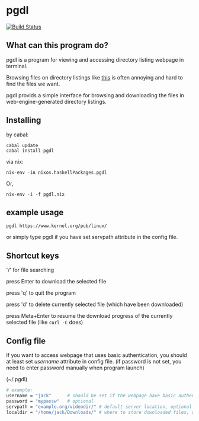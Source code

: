 # pgdl
[![Build Status](https://travis-ci.org/sifmelcara/pgdl.svg?branch=master)](https://travis-ci.org/sifmelcara/pgdl)
## What can this program do?

pgdl is a program for viewing and accessing directory listing webpage in terminal.

Browsing files on directory listings like
[this](https://www.kernel.org/pub/linux/)
is often annoying and hard to find the files we want.

pgdl provids a simple interface for browsing and downloading the files in web-engine-generated directory listings.

## Installing

by cabal:
```shell
cabal update  
cabal install pgdl
```

via nix:
```shell
nix-env -iA nixos.haskellPackages.pgdl
```
Or,
```shell
nix-env -i -f pgdl.nix
```

## example usage

```shell
pgdl https://www.kernel.org/pub/linux/
```
or simply type pgdl if you have set servpath attribute in the config file.

## Shortcut keys

'/' for file searching

press Enter to download the selected file

press 'q' to quit the program

press 'd' to delete currently selected file (which have been downloaded)

press Meta+Enter to resume the download progress of the currently selected file (like `curl -C` does)


## Config file

If you want to access webpage that uses basic authentication, you should at least set
*username* attribute in config file.
(if password is not set, you need to enter password manually when program launch)

(~/.pgdl)
```bash
# example: 
username = "jack"      # should be set if the webpage have basic authentication
password = "mypassw"   # optional
servpath = "example.org/videodir/" # default server location, optional
localdir = "/home/jack/Downloads/" # where to store downloaded files, optional
```
